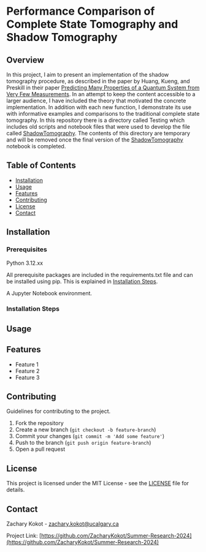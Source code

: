 # Performance Comparison of Complete State Tomography and Shadow Tomography

## Overview

In this project, I aim to present an implementation of the shadow tomography procedure, as described in the paper by Huang, Kueng, and Preskill in their paper [Predicting Many Properties of a Quantum System from Very Few Measurements](https://arxiv.org/pdf/2002.08953). In an attempt to keep the content accessible to a larger audience, I have included the theory that motivated the concrete implementation. In addition with each new function, I demonstrate its use with informative examples and comparisons to the traditional complete state tomography. In this repository there is a directory called Testing which includes old scripts and notebook files that were used to develop the file called [ShadowTomography](ShadowTomography.ipynb). The contents of this directory are temporary and will be removed once the final version of the [ShadowTomography](ShadowTomography.ipynb) notebook is completed. 

## Table of Contents

- [Installation](#installation)
- [Usage](#usage)
- [Features](#features)
- [Contributing](#contributing)
- [License](#license)
- [Contact](#contact)

## Installation

### Prerequisites

Python 3.12.xx

All prerequisite packages are included in the requirements.txt file and can be installed using pip. This is explained in [Installation Steps](#installation-steps).

A Jupyter Notebook environment.

### Installation Steps



## Usage



## Features

- Feature 1
- Feature 2
- Feature 3

## Contributing

Guidelines for contributing to the project.

1. Fork the repository
2. Create a new branch (`git checkout -b feature-branch`)
3. Commit your changes (`git commit -m 'Add some feature'`)
4. Push to the branch (`git push origin feature-branch`)
5. Open a pull request

## License

This project is licensed under the MIT License - see the [LICENSE](LICENSE) file for details.

## Contact

Zachary Kokot - [zachary.kokot@ucalgary.ca](mailto:zachary.kokot@ucalgary.ca)

Project Link: [https://github.com/ZacharyKokot/Summer-Research-2024](https://github.com/ZacharyKokot/Summer-Research-2024)
